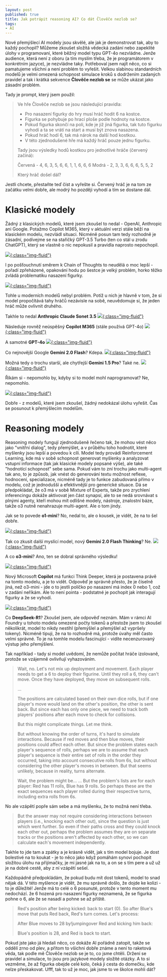 ```yaml
---
layout: post
published: true
title: Jak potrápit reasoning AI? Co dát Člověče nezlob se?
tags:
- AI
---
```

Nové přemýšlecí AI modely jsou skvělé, ale jak je demonstrovat tak, aby to každý pochopil? Můžeme zkoušet složitá vědecká zadání nebo zapeklité úlohy v programovaní, které běžný model typu GPT-4o nezvládne. Jenže audience, která není z oboru (a tím myslím třeba, že je programátorem v konkrétním jazyce), je nezvládne taky. Potřeboval jsem najít něco, co si pamatujeme všichni a není problém to vyřešit. Velkou slabinou standardních modelů je velmi omezená schopnost simulace kroků s dodržením zadaných pravidel a tak i krátká sekvence **Člověče nezlob se** se může ukázat jako zásadní problém.

Tady je prompt, který jsem použil:
> Ve hře Člověče nezlob se jsou následující pravidla:
> - Pro nasazení figurky do hry musí hráč hodit 6 na kostce.
> - Figurka se pohybuje po hrací ploše podle hodnoty na kostce.
> - Pokud figurka skončí na poli, kde je již jiná figurka, tak tuto figurku vyhodí a ta se vrátí na start a musí být znova nasazena.
> - Pokud hráč hodí 6, tak má nárok na další hod kostkou.
> - V této zjednodušené hře má každý hráč pouze jednu figurku.
> 
> Tady jsou výsledky hodů kostkou pro jednotlivé hráče (červený začíná):
> 
> Červená - 4, 6, 3, 5, 6, 6, 1, 1, 6, 6, 6
> Modrá - 2, 3, 3, 6, 6, 6, 5, 5, 2
>
> Který hráč došel dál?

Jestli chcete, přestaňte teď číst a vyřešte si. Červený hráč je na tom ze začátku velmi dobře, ale modrý ho později vyhodí a tím se dostane dál.

# Klasické modely
Žádný z klasických modelů, které jsem zkoušel to nedal - OpenAI, Anthropic ani Google. Potažmo Copilot M365, který v aktuální verzi stále běží na klasickém modelu, nezvládl situaci. Nicméně posun tam tedy rozhodně je zásadní, podívejme se na stařičký GPT-3.5 Turbo (ten co stál u zrodu ChatGPT), který se vlastně o nic nepokusil a pravidla naprosto nepochopil.

[![](/images/2025/2025-02-03-07-43-23.png){:class="img-fluid"}](/images/2025/2025-02-03-07-43-23.png)

I po pošťouchnutí směrem k Chain of Thoughts to neudělá o moc lepší - pořadí zpřeházené, opakování hodu po šestce je velký problém, horko těžko zvládá problematiku nasazení figurky.

[![](/images/2025/2025-02-03-07-45-25.png){:class="img-fluid"}](/images/2025/2025-02-03-07-45-25.png)

Tohle u moderních modelů nebyl problém. Potíž u nich je hlavně v tom, že si model propočítává tahy hráčů nezávisle na sobě, neuvědomuje si, že jeden hráč může ovlivnit druhého.

Takhle to nedal **Anthropic Claude Sonet 3.5**
[![](/images/2025/2025-02-03-06-37-18.png){:class="img-fluid"}](/images/2025/2025-02-03-06-37-18.png)

Následuje rovněž neúspěšný **Copilot M365** (stále používá GPT-4o)
[![](/images/2025/2025-02-03-06-37-46.png){:class="img-fluid"}](/images/2025/2025-02-03-06-37-46.png)

A samotné **GPT-4o**
[![](/images/2025/2025-02-03-06-59-11.png){:class="img-fluid"}](/images/2025/2025-02-03-06-59-11.png)

Co nejnovější Google **Gemini 2.0 Flash**? Kdepa.
[![](/images/2025/2025-02-03-07-04-05.png){:class="img-fluid"}](/images/2025/2025-02-03-07-04-05.png)

Možná tedy o trochu starší, ale chytřejší **Gemini 1.5 Pro**? Také ne.
[![](/images/2025/2025-02-03-07-13-50.png){:class="img-fluid"}](/images/2025/2025-02-03-07-13-50.png)

Říkám si - nepomohlo by, kdyby si to model mohl naprogramovat? Ne, nepomohlo.

[![](/images/2025/2025-02-03-07-15-06.png){:class="img-fluid"}](/images/2025/2025-02-03-07-15-06.png)

Dobře - z modelů, které jsem zkoušel, žádný nedokázal úlohu vyřešit. Čas se posunout k přemýšlecím modelům.

# Reasoning modely
Reasoning modely fungují zjednodušeně řečeno tak, že mohou vést něco jako "vnitřní dialog", tedy přemýšlet, a v průběhu toho hodnotit, které myšlenky jsou lepší a povedou k cíli. Model tedy provádí Reinforcement Learning, kde má v sobě schopnost generovat myšlenky a analyzovat vstupní informace (tak jak klasické modely popsané výše), ale také "hodnotící schopnost" sebe sama. Pokud vám to zní trochu jako multi-agent tak ano, to je způsob, jak vnést do generování textu možnost reflexe, hodnocení, specializace, nicméně tady je to funkce zabudovaná přímo v modelu, což je jednodušší a efektivnější pro generické situace. Dá se předpokládat, že o3 má v sobě Mixture of Experts, takže pro zrychlení inferencingu dokáže aktivovat jen část synapsí, ale to se nedá srovnávat s plnými agenty, kteří mohou mít odlišné modely, nástroje, znalostní báze, takže o3 nutně nenahrazuje multi-agent. Ale o tom jindy.

Jak se to povede **o1-mini**? No, nedal to, ale o kousek, je vidět, že na to šel dobře.

[![](/images/2025/2025-02-03-06-38-53.png){:class="img-fluid"}](/images/2025/2025-02-03-06-38-53.png)

Tak co zkusit další myslící model, nový **Gemini 2.0 Flash Thinking**? Ne.
[![](/images/2025/2025-02-03-07-31-35.png){:class="img-fluid"}](/images/2025/2025-02-03-07-31-35.png)

A co **o3-mini**? Ano, ten se dobral správného výsledku!

[![](/images/2025/2025-02-03-08-11-24.png){:class="img-fluid"}](/images/2025/2025-02-03-08-11-24.png)

Nový Microsoft **Copilot** má funkci Think Deeper, která je postavena právě na tomto modelu, a je to vidět. Odpověď je správně přesto, že je číselně jiná, než o3-mini - jde o to jestli políčko po nasazení má index 0 nebo 1, což v zadání neříkám. Ale to není pointa - podstatné je pochopit jak interagují figurky a že se vyhodí.

[![](/images/2025/2025-02-03-06-38-02.png){:class="img-fluid"}](/images/2025/2025-02-03-06-38-02.png)

Co **DeepSeek-R1**? Zkoušel jsem, ale odpověď neznám. Mám v rámci AI Foundry u tohoto modelu omezené počty tokenů a přestože jsem to zkoušel několikrát, model to nikdy nestihl (přemýšlel a přemýšlel až vypršely tokeny). Nicméně tipuji, že na to rozhodně má, protože úvahy měl často velmi správné. To je na tomhle modelu fascinující - vidíte necenzurovaný výstup jeho přemýšlení. 

Tak například - tady si model uvědomí, že nemůže počítat hráče izolovaně, protože se vzájemně ovlivňují vyhazováním.

> Wait, no. Let's not mix up deployment and movement. Each player needs to get a 6 to deploy their figurine. Until they roll a 6, they can't move. Once they have deployed, they move on subsequent rolls.
>
> ...
> 
> The positions are calculated based on their own dice rolls, but if one player's move would land on the other's position, the other is sent back. But since each has only one piece, we need to track both players' positions after each move to check for collisions.
> 
> But this might complicate things. Let me think.
> 
> But without knowing the order of turns, it's hard to simulate interactions. Because if red moves and then blue moves, their positions could affect each other. But since the problem states each player's sequence of rolls, perhaps we are to assume that each player's sequence is their entire set of rolls in the order they occurred, taking into account consecutive rolls from 6s, but without considering the other player's moves in between. But that seems unlikely, because in reality, turns alternate.
> 
> Wait, the problem might be...
> ...
> But the problem's lists are for each player: Red has 11 rolls, Blue has 9 rolls. So perhaps these are the exact sequences each player rolled during their respective turns, including extra rolls from 6s.

No ale vzápětí popře sám sebe a má myšlenku, že to možná není třeba.

> But the answer may not require considering interactions between players (i.e., knocking each other out), since the question is just which went further. So even if their paths cross and they could knock each other out, perhaps the problem assumes they are on separate tracks or the positions aren't affected by each other, so we can calculate each's movement independently.

Takhle to jde tam a zpátky a je krásně vidět, jak s tím model bojuje. Je dost bolestivé na to koukat - je to něco jako když pomáhám synovi pochopit složitou úlohu na přijímačky, je mi jasné jak na to, a on se s tím pere a už už je na dobré cestě, aby z ní vzápětí sešel.

Každopádně předpokládám, že pokud budu mít dost tokenů, model to snad nějak dá. V této myšlence je vidět, že mu správně došlo, že dojde ke kolizi - to je důležité! Jenže má to celé o 6 posunuté, protože v tento moment mu nedochází. že 6 hozená pro nasazení figurky neznamená, že se figurka pohne o 6, ale že se nasadí a pohne se až příště.


> Red's position after being kicked: back to start (0). So after Blue's move that puts Red back, Red's turn comes. Let's process:
> 
> After Blue moves to 28 by!jumpingover Red and kicking him back:
> 
> Blue's position is 28, and Red is back to start.



Pokud jste jako já hledali něco, co dokáže AI pořádně zatopit, takže se oddělí zrno od plev, a přitom to všichni dobře známe a není to raketová věda, tak podle mě Člověče nezlob se je to, co jsme chtěli. Držení se pravidel a simulace, to jsou pro jazykové modely složité otázky. A to si vezměme, že až figurka obejde celé kolo, čeká ji cesta do domečku, kde nelze přeskakovat. Ufff, tak to už je moc, jak jsme to ve školce mohli dát?